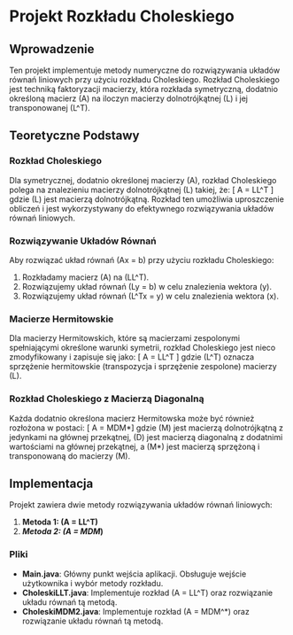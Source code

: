# Projekt Rozkładu Choleskiego

## Wprowadzenie

Ten projekt implementuje metody numeryczne do rozwiązywania układów równań liniowych przy użyciu rozkładu Choleskiego. Rozkład Choleskiego jest techniką faktoryzacji macierzy, która rozkłada symetryczną, dodatnio określoną macierz \(A\) na iloczyn macierzy dolnotrójkątnej \(L\) i jej transponowanej \(L^T\).

## Teoretyczne Podstawy

### Rozkład Choleskiego

Dla symetrycznej, dodatnio określonej macierzy \(A\), rozkład Choleskiego polega na znalezieniu macierzy dolnotrójkątnej \(L\) takiej, że:
\[ A = LL^T \]
gdzie \(L\) jest macierzą dolnotrójkątną. Rozkład ten umożliwia uproszczenie obliczeń i jest wykorzystywany do efektywnego rozwiązywania układów równań liniowych.

### Rozwiązywanie Układów Równań

Aby rozwiązać układ równań \(Ax = b\) przy użyciu rozkładu Choleskiego:
1. Rozkładamy macierz \(A\) na \(LL^T\).
2. Rozwiązujemy układ równań \(Ly = b\) w celu znalezienia wektora \(y\).
3. Rozwiązujemy układ równań \(L^Tx = y\) w celu znalezienia wektora \(x\).

### Macierze Hermitowskie

Dla macierzy Hermitowskich, które są macierzami zespolonymi spełniającymi określone warunki symetrii, rozkład Choleskiego jest nieco zmodyfikowany i zapisuje się jako:
\[ A = LL^T \]
gdzie \(L^T\) oznacza sprzężenie hermitowskie (transpozycja i sprzężenie zespolone) macierzy \(L\).

### Rozkład Choleskiego z Macierzą Diagonalną

Każda dodatnio określona macierz Hermitowska może być również rozłożona w postaci:
\[ A = MDM*\]
gdzie \(M\) jest macierzą dolnotrójkątną z jedynkami na głównej przekątnej, \(D\) jest macierzą diagonalną z dodatnimi wartościami na głównej przekątnej, a \(M*\) jest macierzą sprzężoną i transponowaną do macierzy \(M\).

## Implementacja

Projekt zawiera dwie metody rozwiązywania układów równań liniowych:

1. **Metoda 1: \(A = LL^T\)**
2. ***Metoda 2: \(A = MDM*\)**

### Pliki

- **Main.java**: Główny punkt wejścia aplikacji. Obsługuje wejście użytkownika i wybór metody rozkładu.
- **CholeskiLLT.java**: Implementuje rozkład \(A = LL^T\) oraz rozwiązanie układu równań tą metodą.
- **CholeskiMDM2.java**: Implementuje rozkład \(A = MDM^*\) oraz rozwiązanie układu równań tą metodą.
